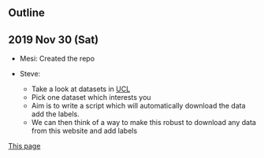 ## Outline

2019 Nov 30 (Sat)
----------------------------------------------------------------------

- Mesi: Created the repo

- Steve:

	- Take a look at datasets in [UCL](https://archive.ics.uci.edu/ml/datasets.php)
	- Pick one dataset which interests you
	- Aim is to write a script which will automatically download the data add the labels.
	- We can then think of a way to make this robust to download any data from this website and add labels

[This page](https://github.com/Mesijane/shiny-adventure)
